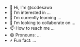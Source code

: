- 👋 Hi, I’m @codesawa
- 👀 I’m interested in ...
- 🌱 I’m currently learning ...
- 💞️ I’m looking to collaborate on ...
- 📫 How to reach me ...
- 😄 Pronouns: ...
- ⚡ Fun fact: ...

<!---
codesawa/codesawa is a ✨ special ✨ repository because its `README.md` (this file) appears on your GitHub profile.
You can click the Preview link to take a look at your changes.
--->
